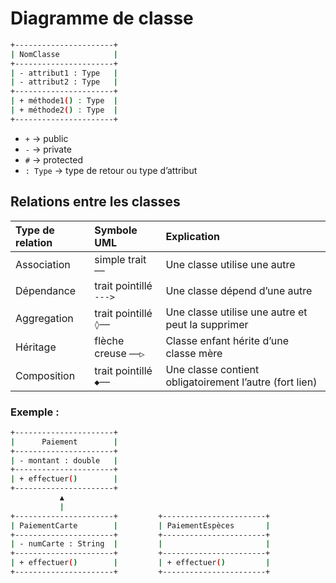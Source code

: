 # Diagramme de classe
```bash
+----------------------+
| NomClasse            |
+----------------------+
| - attribut1 : Type   |
| - attribut2 : Type   |
+----------------------+
| + méthode1() : Type  |
| + méthode2() : Type  |
+----------------------+
```

- `+` → public
- `-` → private
- `#` → protected
- `: Type` → type de retour ou type d’attribut

## Relations entre les classes 
|Type de relation|Symbole UML|Explication|
|:---|:---|:---|
|Association|simple trait `──`|Une classe utilise une autre|
|Dépendance|trait pointillé `--->`|Une classe dépend d’une autre|
|Aggregation|trait pointillé `◊──`|Une classe utilise une autre et peut la supprimer|
|Héritage|flèche creuse `──▷`|Classe enfant hérite d’une classe mère|
|Composition|trait pointillé `◆──`|Une classe contient obligatoirement l’autre (fort lien)|
### Exemple : 
```bash
+----------------------+
|      Paiement        |
+----------------------+
| - montant : double   |
+----------------------+
| + effectuer()        |
+----------------------+
           ▲
           |
+----------------------+         +-----------------------+
| PaiementCarte        |         | PaiementEspèces       |
+----------------------+         +-----------------------+
| - numCarte : String  |         |                       |
+----------------------+         +-----------------------+
| + effectuer()        |         | + effectuer()         |
+----------------------+         +-----------------------+
```